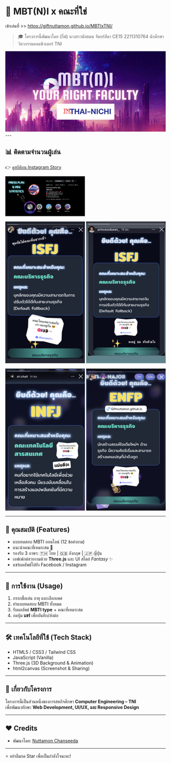 # 🔮 MBT(N)I x คณะที่ใช่  
เข้าเล่นที่ >> https://giftnuttamon.github.io/MBTIxTNI/ 
> 🎓 โครงการนี้พัฒนาโดย (กิ๊ฟ) นางสาวนัทธมน จันทร์สีดา CE15 2211310764 นักศึกษาวิศวกรรมคอมพิวเตอร์ TNI  

<img src="./img/banner.png" alt="ผลลัพธ์" width="600">
---

## 📊 ติดตามจำนวนผู้เล่น
👉 [ดูสถิติบน Instagram Story](https://www.instagram.com/s/aGlnaGxpZ2h0OjE4Mjc3MDE0MzM3MjcxNDA0?story_media_id=3733692394731302909&igsh=ZGxpZjk5MDVzbjcw)

<img src="./img/Press Play.png" alt="HowTo" width="250">

<p align="left">
  <img src="./img/Results1.png" alt="Result1" width="250">
  <img src="./img/Results2.png" alt="Result2" width="250">
</p>

<p align="left">
  <img src="./img/Results3.png" alt="Result3" width="250">
  <img src="./img/Results4.png" alt="Result4" width="250">
</p>


---

## 🌟 คุณสมบัติ (Features)
- แบบทดสอบ MBTI ออนไลน์ (12 ข้อคำถาม)  
- แนะนำคณะที่เหมาะสม 🎯  
- รองรับ 3 ภาษา: 🇹🇭 ไทย | 🇬🇧 อังกฤษ | 🇯🇵 ญี่ปุ่น  
- เอฟเฟกต์สวยงามด้วย **Three.js** และ UI สไตล์ *Fantasy* ✨  
- แชร์ผลลัพธ์ไปยัง Facebook / Instagram  

---

## 🚀 การใช้งาน (Usage)
1. กรอกชื่อเล่น อายุ และเลือกเพศ  
2. ทำแบบทดสอบ MBTI ทั้งหมด  
3. รับผลลัพธ์ **MBTI type** + คณะที่เหมาะสม  
4. กดปุ่ม **แชร์** เพื่อบันทึก/ส่งต่อ  

---

## 🛠️ เทคโนโลยีที่ใช้ (Tech Stack)
- HTML5 / CSS3 / Tailwind CSS  
- JavaScript (Vanilla)  
- Three.js (3D Background & Animation)  
- html2canvas (Screenshot & Sharing)  

---

## 📌 เกี่ยวกับโครงการ
โครงการนี้เป็นส่วนหนึ่งของการสหกิจศึกษา **Computer Engineering – TNI**  
เพื่อพัฒนาทักษะ **Web Development, UI/UX, และ Responsive Design**  

---

## ❤️ Credits
- พัฒนาโดย: [Nuttamon Chanseeda](https://github.com/GiftNuttamon)   

---
⭐ อย่าลืมกด Star เพื่อเป็นกำลังใจนะคะ!
